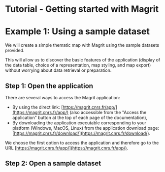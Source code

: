 # Tutorial - Getting started with Magrit
# Example 1: Using a sample dataset

We will create a simple thematic map with Magrit using the sample datasets provided.

This will allow us to discover the basic features of the application (display of the data table, choice of a representation, map styling, and map export)
without worrying about data retrieval or preparation.

## Step 1: Open the application

There are several ways to access the Magrit application:
- By using the direct link: [https://magrit.cnrs.fr/app/](https://magrit.cnrs.fr/app/) (also accessible from the "Access the application" button at the top of each page of the documentation),
- By downloading the application executable corresponding to your platform (Windows, MacOS, Linux) from the application download page: [https://magrit.cnrs.fr/download/](https://magrit.cnrs.fr/download/).

We choose the first option to access the application and therefore go to the URL [https://magrit.cnrs.fr/app/](https://magrit.cnrs.fr/app/).

<!-- Put a screenshot of the application's home page -->

## Step 2: Open a sample dataset
